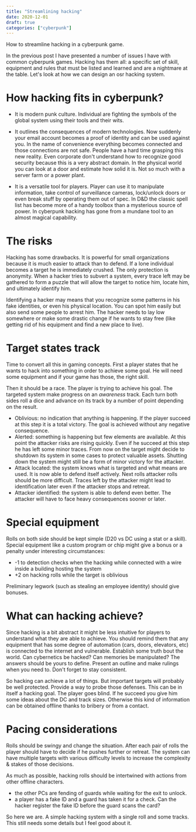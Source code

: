 ```yaml
---
title: "Streamlining hacking"
date: 2020-12-01
draft: true
categories: ["cyberpunk"]
---
```


How to streamline hacking in a cyberpunk game.

<!-- more -->

In the previous post I have presented a number of issues I have with common
cyberpunk games. Hacking has them all: a specific set of skill, equipment and
rules that must be listed and learned and are a nightmare at the table. Let's
look at how we can design an osr hacking system.

# How hacking fits in cyberpunk?

- It is modern punk culture. Individual are fighting the symbols of the global
  system using their tools and their wits.

- It outlines the consequences of modern technologies. Now suddenly your email
  account becomes a proof of identity and can be used against you. In the name
  of convenience everything becomes connected and those connections are not
  safe. People have a hard time grasping this new reality. Even corporate don't
  understand how to recognize good security because this is a very abstract
  domain. In the physical world you can look at a door and estimate how solid it
  is. Not so much with a server farm or a power plant.

- It is a versatile tool for players. Player can use it to manipulate
  information, take control of surveillance cameras, lock/unlock doors or even
  break stuff by operating them out of spec. In D&D the classic spell list has
  become more of a handy toolbox than a mysterious source of power. In cyberpunk
  hacking has gone from a mundane tool to an almost magical capability.

# The risks

Hacking has some drawbacks. It is powerful for small organizations because it is
much easier to attack than to defend. If a lone individual becomes a target he
is immediately crushed. The only protection is anonymity. When a hacker tries to
subvert a system, every trace left may be gathered to form a puzzle that will
allow the target to notice him, locate him, and ultimately identify him.

Identifying a hacker may means that you recognize some patterns in his fake
identities, or even his physical location. You can spot him easily but also send
some people to arrest him. The hacker needs to lay low somewhere or make some
drastic change if he wants to stay free (like getting rid of his equipment and
find a new place to live).

# Target states track

Time to convert all this in gaming concepts. First a player states that he
wants to hack into something in order to achieve some goal. He will need some
equipment and if your game has those, the right skill.

Then it should be a race. The player is trying to achieve his goal. The targeted
system make progress on an *awareness* track. Each turn both sides roll a dice
and advance on its track by a number of point depending on the result.

* Oblivious: no indication that anything is happening. If the player succeed at
  this step it is a total victory. The goal is achieved without any negative
  consequence.
* Alerted: something is happening but few elements are available. At this point
  the attacker risks are rising quickly. Even if he succeed at this step he has
  left some minor traces. From now on the target might decide to shutdown its
  system in some cases to protect valuable assets. Shutting down the system
  might still be a form of minor victory for the attacker.
* Attack located: the system knows what is targeted and what means are used. It
  is now able to defend itself actively. Next rolls attacker rolls should be
  more difficult. Traces left by the attacker might lead to identification later
  even if the attacker stops and retreat.
* Attacker identified: the system is able to defend even better. The attacker
  will have to face heavy consequences sooner or later.

# Special equipment

Rolls on both side should be kept simple (D20 vs DC using a stat or a skill).
Special equipment like a custom program or chip might give a bonus or a penalty
under interesting circumstances:
* -1 to detection checks when the hacking while connected with a wire inside a
  building hosting the system
* +2 on hacking rolls while the target is oblivious

Preliminary legwork (such as stealing an employee identity) should give bonuses.

# What can hacking achieve?

Since hacking is a bit abstract it might be less intuitive for players to
understand what they are able to achieve. You should remind them that any
equipment that has some degree of automation (cars, doors, elevators, etc) is
connected to the internet and vulnerable. Establish some truth bout the world.
Can cybernetics be hacked? Can memories be manipulated? The answers should be
yours to define. Present an outline and make rulings when you need to. Don't
forget to stay consistent.

So hacking can achieve a lot of things. But important targets will probably be
well protected. Provide a way to probe those defenses. This can be in itself a
hacking goal. The player goes blind. If he succeed you give him some ideas about
the DC and track sizes. Otherwise this kind of information can be obtained offline
thanks to bribery or from a contact.

# Pacing considerations

Rolls should be swingy and change the situation. After each pair of rolls the
player should have to decide if he pushes further or retreat. The system can
have multiple targets with various difficulty levels to increase the complexity
& stakes of those decisions.

As much as possible, hacking rolls should be intertwined with actions from other
offline characters.
- the other PCs are fending of guards while waiting for the exit to unlock.
- a player has a fake ID and a guard has taken it for a check. Can the hacker
  register the fake ID before the guard scans the card?

So here we are. A simple hacking system with a single roll and some tracks. This
still needs some details but I feel good about it.
